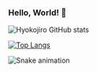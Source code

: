 ### Hello, World! 🤙
![Hyokojiro GitHub stats](https://github-readme-stats.vercel.app/api?username=JonathanSaan&show_icons=true&theme=radical)

[![Top Langs](https://github-readme-stats.vercel.app/api/top-langs/?username=JonathanSaan&layout=compact)](https://github.com/JonathanSaan/JonathanSaan)

![Snake animation](https://github.com/JonathanSaan/JonathanSaandist/blob/output/github-contribution-grid-snake.svg)
